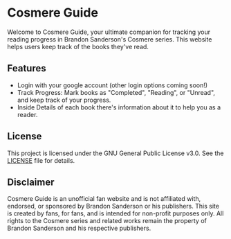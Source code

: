 # Cosmere Guide

Welcome to Cosmere Guide, your ultimate companion for tracking your reading progress in Brandon Sanderson's Cosmere series. This website helps users keep track of the books they've read.

## Features

  - Login with your google account (other login options coming soon!)
  - Track Progress: Mark books as "Completed", "Reading", or "Unread", and keep track of your progress.
  - Inside Details of each book there's information about it to help you as a reader.

## License

This project is licensed under the GNU General Public License v3.0. See the [LICENSE](https://github.com/lcachay/cosmere-guide/blob/master/LICENSE) file for details.

## Disclaimer
Cosmere Guide is an unofficial fan website and is not affiliated with, endorsed, or sponsored by Brandon Sanderson or his publishers. This site is created by fans, for fans, and is intended for non-profit purposes only. All rights to the Cosmere series and related works remain the property of Brandon Sanderson and his respective publishers.
